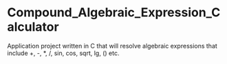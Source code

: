 # Compound_Algebraic_Expression_Calculator
Application project written in C that will resolve algebraic expressions that include +, -, *, /, sin, cos, sqrt, lg, () etc. 
